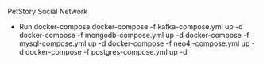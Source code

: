 PetStory Social Network
 
- Run docker-compose
docker-compose -f kafka-compose.yml up -d
docker-compose -f mongodb-compose.yml up -d
docker-compose -f mysql-compose.yml up -d
docker-compose -f neo4j-compose.yml up -d
docker-compose -f postgres-compose.yml up -d
